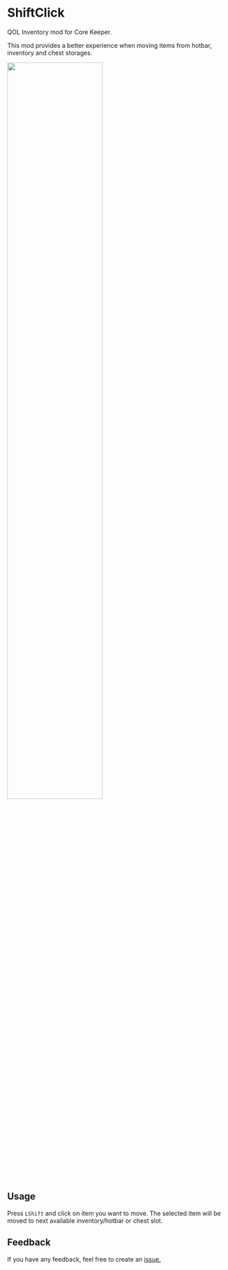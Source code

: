 # ShiftClick

QOL Inventory mod for Core Keeper. 

This mod provides a better experience when moving items from hotbar, inventory and chest storages.

<img src="https://i.imgur.com/BK5eDXM.gif" width="66%" height="66%" />

## Usage

Press `LShift` and click on item you want to move. The selected item will be moved to next available inventory/hotbar or chest slot.

## Feedback

If you have any feedback, feel free to create an [issue.](https://github.com/HubertLipinski/ShiftClick/issues/new/choose)


